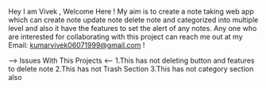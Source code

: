 Hey I am Vivek , Welcome Here !
My aim is to create a note taking web app which can create note update note delete note and categorized into multiple level and also it have the features to  set the alert of any notes. 
Any one who are interested for collaborating with this project can reach me out at my Email: kumarvivek06071999@gmail.com  !


--> Issues With This Projects <--
1.This has not deleting button and  features to delete note
2.This  has not Trash Section
3.This has not category  section also
